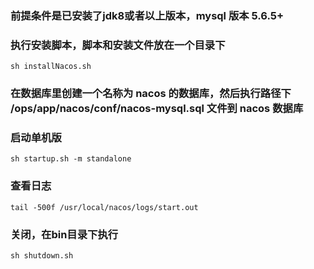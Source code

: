 ### 前提条件是已安装了jdk8或者以上版本，mysql 版本 5.6.5+

### 执行安装脚本，脚本和安装文件放在一个目录下
`sh installNacos.sh`

### 在数据库里创建一个名称为 nacos 的数据库，然后执行路径下 /ops/app/nacos/conf/nacos-mysql.sql 文件到 nacos 数据库

### 启动单机版
`sh startup.sh -m standalone`

### 查看日志
`tail -500f /usr/local/nacos/logs/start.out`

### 关闭，在bin目录下执行
`sh shutdown.sh`